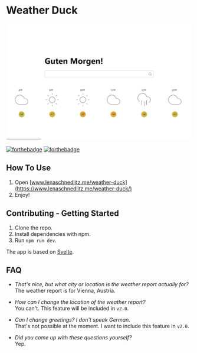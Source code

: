 # Weather Duck

![Preview](preview.png)

[![forthebadge](https://forthebadge.com/images/badges/as-seen-on-tv.svg)](https://forthebadge.com)
[![forthebadge](https://forthebadge.com/images/badges/powered-by-electricity.svg)](https://forthebadge.com)


## How To Use

1. Open [www.lenaschnedlitz.me/weather-duck](https://www.lenaschnedlitz.me/weather-duck/)
1. Enjoy!

## Contributing - Getting Started

1. Clone the repo.
1. Install dependencies with npm.
1. Run `npm run dev`.

The app is based on [Svelte](https://svelte.dev/).

## FAQ

* *That's nice, but what city or location is the weather report actually for?*  
  The weather report is for Vienna, Austria.  

* *How can I change the location of the weather report?*  
  You can't. This feature will be included in `v2.0`.  

* *Can I change greetings? I don't speak German.*  
  That's not possible at the moment. I want to include this feature in `v2.0`.  

* *Did you come up with these questions yourself?*  
  Yep.

